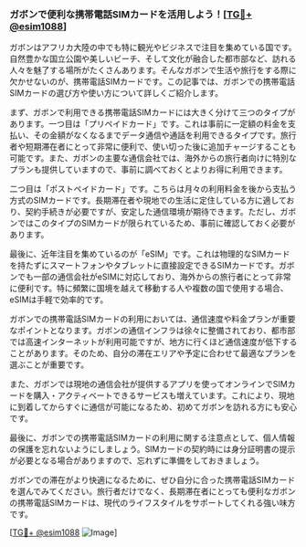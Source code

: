 ### ガボンで便利な携帯電話SIMカードを活用しよう！[[TG💪+ @esim1088](https://t.me/s/esim1088)]

ガボンはアフリカ大陸の中でも特に観光やビジネスで注目を集めている国です。自然豊かな国立公園や美しいビーチ、そして文化が融合した都市部など、訪れる人々を魅了する場所がたくさんあります。そんなガボンで生活や旅行をする際に欠かせないのが、携帯電話SIMカードです。この記事では、ガボンでの携帯電話SIMカードの選び方や使い方について詳しくご紹介します。

まず、ガボンで利用できる携帯電話SIMカードには大きく分けて三つのタイプがあります。一つ目は「プリペイドカード」です。これは事前に一定額の料金を支払い、その金額がなくなるまでデータ通信や通話を利用できるタイプです。旅行者や短期滞在者にとって非常に便利で、使い切った後に追加チャージすることも可能です。また、ガボンの主要な通信会社では、海外からの旅行者向けに特別なプランも提供していますので、事前に調べておくとよりお得に利用できます。

二つ目は「ポストペイドカード」です。こちらは月々の利用料金を後から支払う方式のSIMカードです。長期滞在者や現地での生活に定住している方に適しており、契約手続きが必要ですが、安定した通信環境が期待できます。ただし、ガボンではこのタイプのSIMカードが限られているため、事前に確認しておく必要があります。

最後に、近年注目を集めているのが「eSIM」です。これは物理的なSIMカードを持たずにスマートフォンやタブレットに直接設定できるSIMカードです。ガボンでも一部の通信会社がeSIMに対応しており、海外からの旅行者にとって非常に便利です。特に頻繁に国境を越えて移動する人や複数の国で使用する場合、eSIMは手軽で効率的です。

ガボンでの携帯電話SIMカードの利用においては、通信速度や料金プランが重要なポイントとなります。ガボンの通信インフラは徐々に整備されており、都市部では高速インターネットが利用可能ですが、地方に行くほど通信速度が低下することがあります。そのため、自分の滞在エリアや予定に合わせて最適なプランを選ぶことが重要です。

また、ガボンでは現地の通信会社が提供するアプリを使ってオンラインでSIMカードを購入・アクティベートできるサービスも増えています。これにより、現地に到着してからすぐに通信が可能になるため、初めてガボンを訪れる方にも安心です。

最後に、ガボンでの携帯電話SIMカードの利用に関する注意点として、個人情報の保護を忘れないようにしましょう。SIMカードの契約時には身分証明書の提示が必要となる場合がありますので、忘れずに準備をしておきましょう。

ガボンでの滞在がより快適になるために、ぜひ自分に合った携帯電話SIMカードを選んでみてください。旅行者だけでなく、長期滞在者にとっても便利なガボンの携帯電話SIMカードは、現代のライフスタイルをサポートしてくれる強い味方です。

[[TG💪+ @esim1088](https://t.me/s/esim1088) ![Image](https://i.postimg.cc/Y0z9fWf4/image.png)]